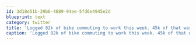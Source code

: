 ```yaml
---
id: 3d18e51b-39b6-4689-94ee-5fd6e4945e2d
blueprint: text
category: twitter
title: 'Logged 82k of bike commuting to work this week. 45k of that was today alone. #exhausted'
caption: 'Logged 82k of bike commuting to work this week. 45k of that was today alone. <span class="hashtag hashtag_local">#<a href="http://tweettemp.darylchymko.ca/?tag=exhausted">exhausted</a>'
---
```

